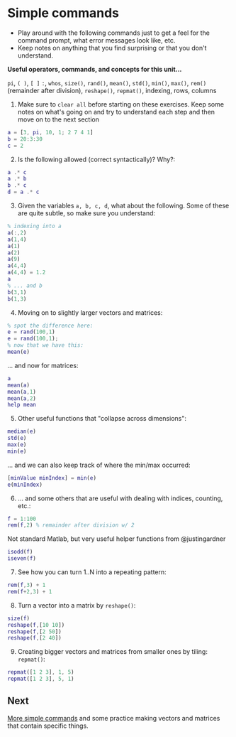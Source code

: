 # Simple commands

- Play around with the following commands just to get a feel for the command prompt, what error messages look like, etc.
- Keep notes on anything that you find surprising or that you don't understand.

**Useful operators, commands, and concepts for this unit...**

``pi``, ``( )``, ``[ ]`` ``:``, ``whos``, ``size()``, ``rand()``, ``mean()``, ``std()``, ``min()``, ``max()``, ``rem()`` (remainder after division), ``reshape()``, ``repmat()``, indexing, rows, columns

1. Make sure to ``clear all`` before starting on these exercises. Keep some notes on what's going on and try to understand each step and then move on to the next section
  ```matlab
  a = [3, pi, 10, 1; 2 7 4 1]
  b = 20:3:30
  c = 2
  ```

2. Is the following allowed (correct syntactically)? Why?:
  ```matlab
  a .* c
  a .* b
  b .* c
  d = a .* c
  ```

3. Given the variables ``a, b, c, d``, what about the following. Some of these are quite subtle, so make sure you understand:
  ```matlab
  % indexing into a
  a(:,2)
  a(1,4)
  a(1)
  a(2)
  a(9)
  a(4,4)
  a(4,4) = 1.2
  a
  % ... and b
  b(3,1)
  b(1,3)
  ```

4. Moving on to slightly larger vectors and matrices:
  ```matlab
  % spot the difference here:
  e = rand(100,1)
  e = rand(100,1);
  % now that we have this:
  mean(e)
  ```
  ... and now for matrices:
  ```matlab
  a
  mean(a)
  mean(a,1)
  mean(a,2)
  help mean
  ```

5. Other useful functions that "collapse across dimensions":
  ```matlab
  median(e)
  std(e)
  max(e)
  min(e)
  ```
  ... and we can also keep track of where the min/max occurred:
  ```matlab
  [minValue minIndex] = min(e)
  e(minIndex)
  ```

6. ... and some others that are useful with dealing with indices, counting, etc.:
  ```matlab
  f = 1:100
  rem(f,2) % remainder after division w/ 2
  ```
  Not standard Matlab, but very useful helper functions from @justingardner
  ```matlab
  isodd(f)
  iseven(f)
  ```

7. See how you can turn 1..N into a repeating pattern:
  ```matlab
  rem(f,3) + 1
  rem(f+2,3) + 1
  ```

8. Turn a vector into a matrix by ``reshape()``:
  ```matlab
  size(f)
  reshape(f,[10 10])
  reshape(f,[2 50])
  reshape(f,[2 40])
  ```

9. Creating bigger vectors and matrices from smaller ones by tiling: ``repmat()``:
  ```matlab
  repmat([1 2 3], 1, 5)
  repmat([1 2 3], 5, 1)
  ```

##  Next

[More simple commands](03-moreSimpleCommands.md) and some practice making vectors and matrices that contain specific things.
